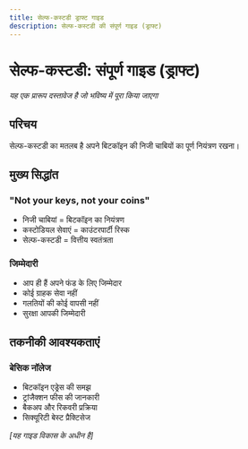 ```yaml
---
title: सेल्फ-कस्टडी ड्राफ्ट गाइड
description: सेल्फ-कस्टडी की संपूर्ण गाइड (ड्राफ्ट)
---
```


# सेल्फ-कस्टडी: संपूर्ण गाइड (ड्राफ्ट)

*यह एक प्रारूप दस्तावेज है जो भविष्य में पूरा किया जाएगा*

## परिचय

सेल्फ-कस्टडी का मतलब है अपने बिटकॉइन की निजी चाबियों का पूर्ण नियंत्रण रखना।

## मुख्य सिद्धांत

### "Not your keys, not your coins"
- निजी चाबियां = बिटकॉइन का नियंत्रण
- कस्टोडियल सेवाएं = काउंटरपार्टी रिस्क
- सेल्फ-कस्टडी = वित्तीय स्वतंत्रता

### जिम्मेदारी
- आप ही हैं अपने फंड के लिए जिम्मेदार
- कोई ग्राहक सेवा नहीं
- गलतियों की कोई वापसी नहीं
- सुरक्षा आपकी जिम्मेदारी

## तकनीकी आवश्यकताएं

### बेसिक नॉलेज
- बिटकॉइन एड्रेस की समझ
- ट्रांजैक्शन फीस की जानकारी
- बैकअप और रिकवरी प्रक्रिया
- सिक्यूरिटी बेस्ट प्रैक्टिसेज

*[यह गाइड विकास के अधीन है]*
